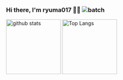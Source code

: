 ### Hi there, I'm ryuma017 👋🏻  <img alt="batch" src="https://komarev.com/ghpvc/?username=ryuma017&color=blue&style=plastic" />

<p align="left"> 
  <img alt="github stats" height="150px" src="https://github-readme-stats.vercel.app/api?username=ryuma017&count_private=true&show_icons=true&theme=default" />
  <img alt="Top Langs" height="150px" src="https://github-readme-stats.vercel.app/api/top-langs/?username=ryuma017&show_icons=true&theme=default" />
</p>
